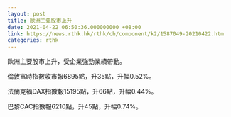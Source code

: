 ```yaml
---
layout: post
title: 歐洲主要股市上升
date: 2021-04-22 06:50:36.000000000 +08:00
link: https://news.rthk.hk/rthk/ch/component/k2/1587049-20210422.htm
categories: rthk
---
```


歐洲主要股市上升，受企業強勁業績帶動。

倫敦富時指數收市報6895點，升35點，升幅0.52%。

法蘭克福DAX指數報15195點，升66點，升幅0.44%。

巴黎CAC指數報6210點，升45點，升幅0.74%。
